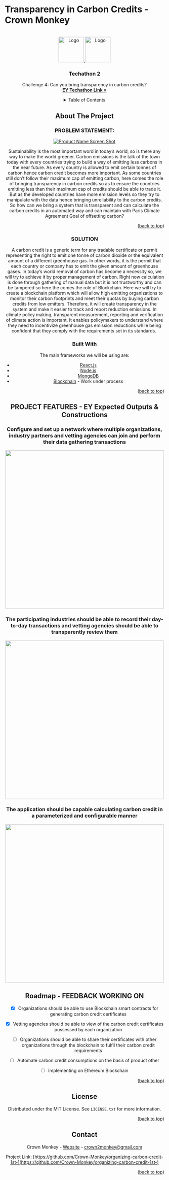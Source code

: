 # Transparency in Carbon Credits - Crown Monkey
<div id="top"></div>
<!-- PROJECT LOGO -->
<br />
<div align="center">
  <a href="https://github.com/Crown-Monkey/organizing-carbon-credit-1st-">
    <img src="https://i.imgur.com/Z5VydRU.png" alt="Logo" width="80" height="80">
    <img src="https://i.imgur.com/3hRq1ms.png" alt="Logo" width="80" height="80">
  </a>

  <h3 align="center">Techathon 2</h3>

  <p align="center">
    Challenge 4: Can you bring transparency in carbon credits?
    <br />
    <a href="https://www.ey.com/en_in/techathon-ii/challenge-4-can-you-bring-transparency-in-carbon-credits"><strong>EY Techathon Link »</strong></a>



<!-- TABLE OF CONTENTS -->
<details>
  <summary>Table of Contents</summary>
  <ol>
    <li>
      <a href="#about-the-project">About The Project</a>
      <ul>
        <li><a href="#built-with">Problem Statements</a></li>
        <li><a href="#built-with">Solutions</a></li>
        <li><a href="#built-with">Built With</a></li>
      </ul>
    </li>
    <li>
      <a href="#getting-started">Getting Started</a>
      <ul>
        <li><a href="#prerequisites">Project Features</a></li>
      </ul>
    </li>
    <!-- <li><a href="#usage">Usage</a></li> -->
    <li><a href="#roadmap">Roadmap</a></li>
    <!-- <li><a href="#contributing">Contributing</a></li> -->
    <li><a href="#license">License</a></li>
    <li><a href="#contact">Contact</a></li>
    <!-- <li><a href="#acknowledgments">Acknowledgments</a></li> -->
  </ol>
</details>



<!-- ABOUT THE PROJECT -->
## About The Project

### PROBLEM STATEMENT:

[![Product Name Screen Shot][product-screenshot]](crown-monkey.com)

Sustainability is the most important word in today’s world, so is there any way to make the world greener. Carbon emissions is the talk of the town today with every countries trying to build a way of emitting less carbons in the near future. As every country is allowed to emit certain tonnes of carbon hence carbon credit becomes more important. As some countries still don’t follow their maximum cap of emitting carbon, here comes the role of bringing transparency in carbon credits so as to ensure the countries emitting less than their maximum cap of credits should be able to trade it. But as the developed countries have more emission levels so they try to manipulate with the data hence bringing unreliability to the carbon credits. So how can we bring a system that is transparent and can calculate the carbon credits in an automated way and can maintain with Paris Climate Agreement Goal of offsetting carbon?

<p align="right">(<a href="#top">back to top</a>)</p>


### SOLUTION 

A carbon credit is a generic term for any tradable certificate or permit representing the right to emit one tonne of carbon dioxide or the equivalent amount of a different greenhouse gas. In other words, it is the permit that each country or company has to emit the given amount of greenhouse gases. In today’s world removal of carbon has become a necessity so, we will try to achieve it by proper management of carbon. Right now calculation is done through gathering of manual data but it is not trustworthy and can be tampered so here the comes the role of Blockchain. Here we will try to create a blockchain platform which will allow high emitting organizations to monitor their carbon footprints and meet their quotas by buying carbon credits from low emitters. Therefore, it will create transparency in the system and make it easier to track and report reduction emissions. In climate policy making, transparent measurement, reporting and verification of climate action is important. It enables policymakers to understand where they need to incentivize greenhouse gas emission reductions while being confident that they comply with the requirements set in its standards. ​



### Built With

The main frameworks we will be using are:

* [React.js](https://reactjs.org/)
* [Node.js](https://nodejs.org/en/)
* [MongoDB](https://www.mongodb.com/)
* [Blockchain](https://ethereum.org/en/) - Work under process




<p align="right">(<a href="#top">back to top</a>)</p>



<!-- GETTING STARTED -->
## PROJECT FEATURES - EY Expected Outputs & Constructions

### Configure and set up a network where multiple organizations, industry partners and vetting agencies can join and perform their data gathering transactions

<p align="center"><img width="500px" src="https://i.imgur.com/5sqZQgJ.png"></p>

### The participating industries should be able to record their day-to-day transactions and vetting agencies should be able to transparently review them

<p align="center"><img width="500px" src="https://i.imgur.com/kuCjaE0.png"></p>

### The application should be capable calculating carbon credit in a parameterized and configurable manner

<p align="center"><img width="500px" src="https://i.imgur.com/gJ9SYs0.png"></p>





<!-- ### Installation

_Below is an example of how you can instruct your audience on installing and setting up your app. This template doesn't rely on any external dependencies or services._

1. Get a free API Key at [https://example.com](https://example.com)
2. Clone the repo
   ```sh
   git clone https://github.com/your_username_/Project-Name.git
   ```
3. Install NPM packages
   ```sh
   npm install
   ```
4. Enter your API in `config.js`
   ```js
   const API_KEY = 'ENTER YOUR API';
   ```

<p align="right">(<a href="#top">back to top</a>)</p> -->



<!-- USAGE EXAMPLES -->
<!-- ## Usage

Use this space to show useful examples of how a project can be used. Additional screenshots, code examples and demos work well in this space. You may also link to more resources.

_For more examples, please refer to the [Documentation](https://example.com)_

<p align="right">(<a href="#top">back to top</a>)</p> -->



<!-- ROADMAP -->
## Roadmap - FEEDBACK WORKING ON

- [x] Organizations should be able to use Blockchain smart contracts for generating carbon credit certificates
- [x] Vetting agencies should be able to view of the carbon credit certificates possessed by each organization
- [ ] Organizations should be able to share their certificates with other organizations through the blockchain to fulfil their carbon credit requirements
- [ ] Automate carbon credit consumptions on the basis of product other
- [ ] Implementing on Ethereum Blockchain


<p align="right">(<a href="#top">back to top</a>)</p>



<!-- CONTRIBUTING -->
<!-- ## Contributing

Contributions are what make the open source community such an amazing place to learn, inspire, and create. Any contributions you make are **greatly appreciated**.

If you have a suggestion that would make this better, please fork the repo and create a pull request. You can also simply open an issue with the tag "enhancement".
Don't forget to give the project a star! Thanks again!

1. Fork the Project
2. Create your Feature Branch (`git checkout -b feature/AmazingFeature`)
3. Commit your Changes (`git commit -m 'Add some AmazingFeature'`)
4. Push to the Branch (`git push origin feature/AmazingFeature`)
5. Open a Pull Request

<p align="right">(<a href="#top">back to top</a>)</p> -->



<!-- LICENSE -->
## License

Distributed under the MIT License. See `LICENSE.txt` for more information.

<p align="right">(<a href="#top">back to top</a>)</p>



<!-- CONTACT -->
## Contact

Crown Monkey - [Website](https://crown-monkey.com/) - crown2monkey@gmail.com

Project Link: [https://github.com/Crown-Monkey/organizing-carbon-credit-1st-](https://github.com/Crown-Monkey/organizing-carbon-credit-1st-)

<p align="right">(<a href="#top">back to top</a>)</p>



<!-- ACKNOWLEDGMENTS -->
<!-- ## Acknowledgments

Use this space to list resources you find helpful and would like to give credit to. I've included a few of my favorites to kick things off!

* [Choose an Open Source License](https://choosealicense.com)
* [GitHub Emoji Cheat Sheet](https://www.webpagefx.com/tools/emoji-cheat-sheet)
* [Malven's Flexbox Cheatsheet](https://flexbox.malven.co/)
* [Malven's Grid Cheatsheet](https://grid.malven.co/)
* [Img Shields](https://shields.io)
* [GitHub Pages](https://pages.github.com)
* [Font Awesome](https://fontawesome.com)
* [React Icons](https://react-icons.github.io/react-icons/search)

<p align="right">(<a href="#top">back to top</a>)</p> -->



<!-- MARKDOWN LINKS & IMAGES -->
<!-- https://www.markdownguide.org/basic-syntax/#reference-style-links -->
<!-- [contributors-shield]: https://img.shields.io/github/contributors/othneildrew/Best-README-Template.svg?style=for-the-badge
[contributors-url]: https://github.com/othneildrew/Best-README-Template/graphs/contributors
[forks-shield]: https://img.shields.io/github/forks/othneildrew/Best-README-Template.svg?style=for-the-badge
[forks-url]: https://github.com/othneildrew/Best-README-Template/network/members
[stars-shield]: https://img.shields.io/github/stars/othneildrew/Best-README-Template.svg?style=for-the-badge
[stars-url]: https://github.com/othneildrew/Best-README-Template/stargazers
[issues-shield]: https://img.shields.io/github/issues/othneildrew/Best-README-Template.svg?style=for-the-badge
[issues-url]: https://github.com/othneildrew/Best-README-Template/issues
[license-shield]: https://img.shields.io/github/license/othneildrew/Best-README-Template.svg?style=for-the-badge
[license-url]: https://github.com/othneildrew/Best-README-Template/blob/master/LICENSE.txt
[linkedin-shield]: https://img.shields.io/badge/-LinkedIn-black.svg?style=for-the-badge&logo=linkedin&colorB=555 -->
<!-- [linkedin-url]: https://linkedin.com/in/othneildrew -->
[product-screenshot]: https://i.imgur.com/HipUfRs.png